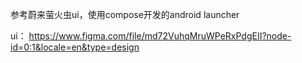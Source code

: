 参考蔚来萤火虫ui，使用compose开发的android launcher

ui：
https://www.figma.com/file/md72VuhqMruWPeRxPdgEII?node-id=0:1&locale=en&type=design





